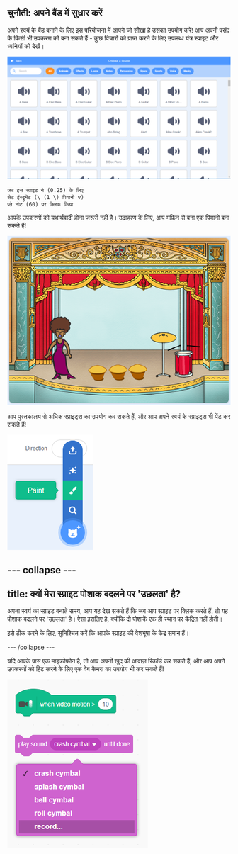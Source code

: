 ## चुनौती: अपने बैंड में सुधार करें 

अपने स्वयं के बैंड बनाने के लिए इस परियोजना में आपने जो सीखा है उसका उपयोग करें! आप अपनी पसंद के किसी भी उपकरण को बना सकते हैं - कुछ विचारों को प्राप्त करने के लिए उपलब्ध यंत्र स्प्राइट और ध्वनियों को देखें।

![स्क्रीनशॉट](images/band-ideas-sounds.png)

```blocks3
जब इस स्प्राइट ने (0.25) के लिए
सेट इंस्ट्रूमेंट (\ (1 \) पियानो v)
प्ले नोट (60) पर क्लिक किया
```

आपके उपकरणों को यथार्थवादी होना जरूरी नहीं है। उदाहरण के लिए, आप मफ़िन से बना एक पियानो बना सकते हैं!

![स्क्रीनशॉट](images/band-piano.png)

आप पुस्तकालय से अधिक स्प्राइट्स का उपयोग कर सकते हैं, और आप अपने स्वयं के स्प्राइट्स भी पेंट कर सकते हैं!

![स्क्रीनशॉट](images/band-draw.png)

--- collapse ---
---
title: क्यों मेरा स्प्राइट पोशाक बदलने पर 'उछलता' है?
---

अपना स्वयं का स्प्राइट बनाते समय, आप यह देख सकते हैं कि जब आप स्प्राइट पर क्लिक करते हैं, तो यह पोशाक बदलने पर 'उछलता' है। ऐसा इसलिए है, क्योंकि दो पोशाकें एक ही स्थान पर केंद्रित नहीं होती।

इसे ठीक करने के लिए, सुनिश्चित करें कि आपके स्प्राइट की वेशभूषा के केंद्र समान हैं।

--- /collapse ---

यदि आपके पास एक माइक्रोफोन है, तो आप अपनी खुद की आवाज़ रिकॉर्ड कर सकते हैं, और आप अपने उपकरणों को हिट करने के लिए एक वेब कैमरा का उपयोग भी कर सकते हैं!

![स्क्रीनशॉट](images/band-io.png)